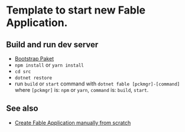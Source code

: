 # Template to start new Fable Application. 

## Build and run dev server

- [Bootstrap Paket](https://gist.github.com/maestrow/94d99017380adbcadff29f048f423729#file-paket-bootstrap-md)
- `npm install` or `yarn install`
- `cd src`
- `dotnet restore`
- run `build` or `start` command with `dotnet fable [pckmgr]-[command]` where `[pckmgr]` is: `npm` or `yarn`, `command` is: `build`, `start`.

## See also

- [Create Fable Application manually from scratch](https://gist.github.com/maestrow/70ed3fcee7127cac9b860923ea5e76a2)